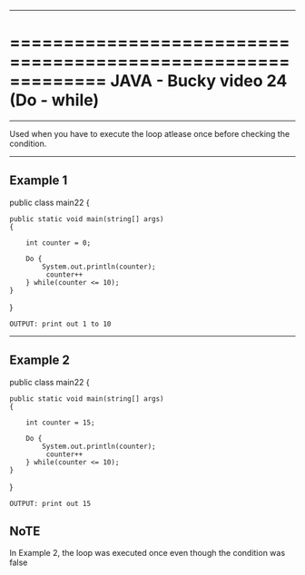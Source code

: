 *************************************************************
=============================================================
JAVA - Bucky video 24 (Do - while)
=============================================================
*************************************************************

Used when you have to execute the loop atlease once before checking the condition.

---------
Example 1
---------

public class main22 {

	public static void main(string[] args)
	{

		int counter = 0;

		Do {
			System.out.println(counter);
			 counter++
		} while(counter <= 10);
	}
}

	OUTPUT: print out 1 to 10

---------
Example 2
---------

public class main22 {

	public static void main(string[] args)
	{

		int counter = 15;

		Do {
			System.out.println(counter);
			 counter++
		} while(counter <= 10);
	}
}

	OUTPUT: print out 15

NoTE
----

In Example 2, the loop was executed once even though the condition was false
